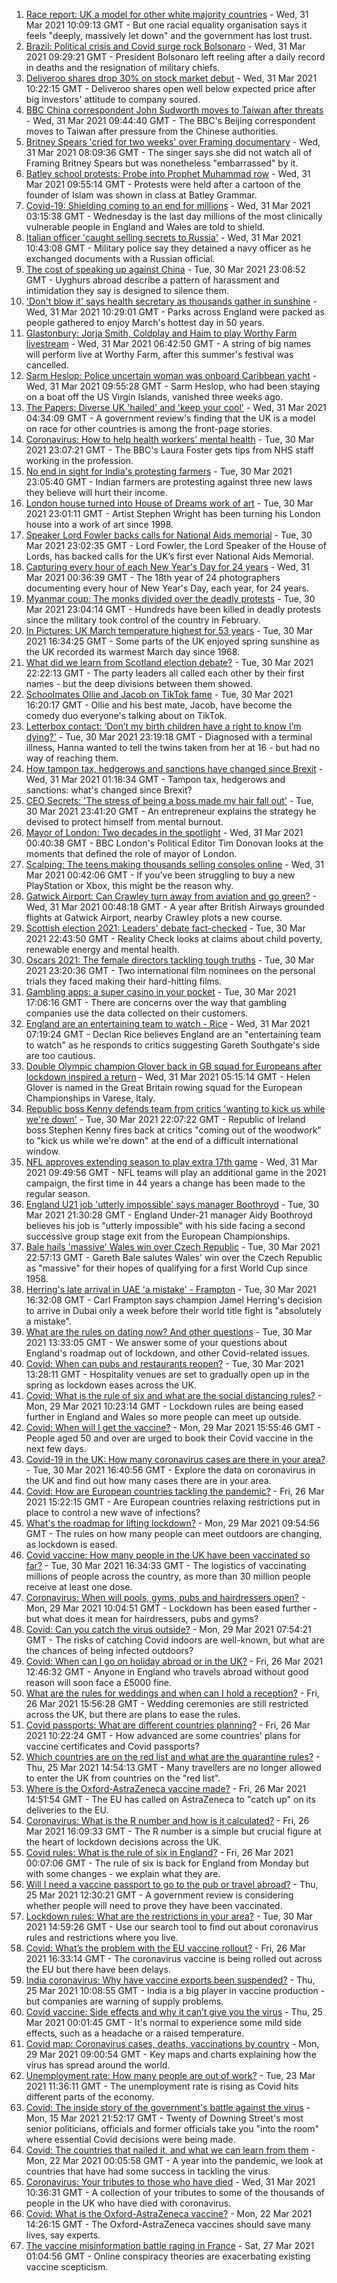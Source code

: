 1. [Race report: UK a model for other white majority countries](https://www.bbc.co.uk/news/uk-56585538) - Wed, 31 Mar 2021 10:09:13 GMT - But one racial equality organisation says it feels "deeply, massively let down" and the government has lost trust.
2. [Brazil: Political crisis and Covid surge rock Bolsonaro](https://www.bbc.co.uk/news/world-latin-america-56581131) - Wed, 31 Mar 2021 09:29:21 GMT - President Bolsonaro left reeling after a daily record in deaths and the resignation of military chiefs.
3. [Deliveroo shares drop 30% on stock market debut](https://www.bbc.co.uk/news/business-56578445) - Wed, 31 Mar 2021 10:22:15 GMT - Deliveroo shares open well below expected price after big investors' attitude to company soured.
4. [BBC China correspondent John Sudworth moves to Taiwan after threats](https://www.bbc.co.uk/news/world-asia-china-56586655) - Wed, 31 Mar 2021 09:44:40 GMT - The BBC's Beijing correspondent moves to Taiwan after pressure from the Chinese authorities.
5. [Britney Spears 'cried for two weeks' over Framing documentary](https://www.bbc.co.uk/news/entertainment-arts-56587495) - Wed, 31 Mar 2021 08:09:36 GMT - The singer says she did not watch all of Framing Britney Spears but was nonetheless "embarrassed" by it.
6. [Batley school protests: Probe into Prophet Muhammad row](https://www.bbc.co.uk/news/uk-england-leeds-56587709) - Wed, 31 Mar 2021 09:55:14 GMT - Protests were held after a cartoon of the founder of Islam was shown in class at Batley Grammar.
7. [Covid-19: Shielding coming to an end for millions](https://www.bbc.co.uk/news/uk-56584380) - Wed, 31 Mar 2021 03:15:38 GMT - Wednesday is the last day millions of the most clinically vulnerable people in England and Wales are told to shield.
8. [Italian officer 'caught selling secrets to Russia'](https://www.bbc.co.uk/news/world-europe-56588506) - Wed, 31 Mar 2021 10:43:08 GMT - Military police say they detained a navy officer as he exchanged documents with a Russian official.
9. [The cost of speaking up against China](https://www.bbc.co.uk/news/world-asia-china-56563449) - Tue, 30 Mar 2021 23:08:52 GMT - Uyghurs abroad describe a pattern of harassment and intimidation they say is designed to silence them.
10. ['Don't blow it' says health secretary as thousands gather in sunshine](https://www.bbc.co.uk/news/uk-england-56588196) - Wed, 31 Mar 2021 10:29:01 GMT - Parks across England were packed as people gathered to enjoy March's hottest day in 50 years.
11. [Glastonbury: Jorja Smith, Coldplay and Haim to play Worthy Farm livestream](https://www.bbc.co.uk/news/entertainment-arts-56581674) - Wed, 31 Mar 2021 06:42:50 GMT - A string of big names will perform live at Worthy Farm, after this summer's festival was cancelled.
12. [Sarm Heslop: Police uncertain woman was onboard Caribbean yacht](https://www.bbc.co.uk/news/uk-england-hampshire-56587364) - Wed, 31 Mar 2021 09:55:28 GMT - Sarm Heslop, who had been staying on a boat off the US Virgin Islands, vanished three weeks ago.
13. [The Papers: Diverse UK 'hailed' and 'keep your cool'](https://www.bbc.co.uk/news/blogs-the-papers-56585045) - Wed, 31 Mar 2021 04:34:09 GMT - A government review's finding that the UK is a model on race for other countries is among the front-page stories.
14. [Coronavirus: How to help health workers' mental health](https://www.bbc.co.uk/news/health-56504442) - Tue, 30 Mar 2021 23:07:21 GMT - The BBC's Laura Foster gets tips from NHS staff working in the profession.
15. [No end in sight for India's protesting farmers](https://www.bbc.co.uk/news/world-asia-india-56520138) - Tue, 30 Mar 2021 23:05:40 GMT - Indian farmers are protesting against three new laws they believe will hurt their income.
16. [London house turned into House of Dreams work of art](https://www.bbc.co.uk/news/uk-england-london-56582064) - Tue, 30 Mar 2021 23:01:11 GMT - Artist Stephen Wright has been turning his London house into a work of art since 1998.
17. [Speaker Lord Fowler backs calls for National Aids memorial](https://www.bbc.co.uk/news/uk-politics-56578990) - Tue, 30 Mar 2021 23:02:35 GMT - Lord Fowler, the Lord Speaker of the House of Lords, has backed calls for the UK’s first ever National Aids Memorial.
18. [Capturing every hour of each New Year's Day for 24 years](https://www.bbc.co.uk/news/in-pictures-56524580) - Wed, 31 Mar 2021 00:36:39 GMT - The 18th year of 24 photographers documenting every hour of New Year's Day, each year, for 24 years.
19. [Myanmar coup: The monks divided over the deadly protests](https://www.bbc.co.uk/news/world-asia-56580788) - Tue, 30 Mar 2021 23:04:14 GMT - Hundreds have been killed in deadly protests since the military took control of the country in February.
20. [In Pictures: UK March temperature highest for 53 years](https://www.bbc.co.uk/news/uk-56579679) - Tue, 30 Mar 2021 16:34:25 GMT - Some parts of the UK enjoyed spring sunshine as the UK recorded its warmest March day since 1968.
21. [What did we learn from Scotland election debate?](https://www.bbc.co.uk/news/uk-scotland-scotland-politics-56583168) - Tue, 30 Mar 2021 22:22:13 GMT - The party leaders all called each other by their first names - but the deep divisions between them showed.
22. [Schoolmates Ollie and Jacob on TikTok fame](https://www.bbc.co.uk/news/uk-56582976) - Tue, 30 Mar 2021 16:20:17 GMT - Ollie and his best mate, Jacob, have become the comedy duo everyone's talking about on TikTok.
23. [Letterbox contact: ‘Don’t my birth children have a right to know I’m dying?'](https://www.bbc.co.uk/news/stories-56576285) - Tue, 30 Mar 2021 23:19:18 GMT - Diagnosed with a terminal illness, Hanna wanted to tell the twins taken from her at 16 - but had no way of reaching them.
24. [How tampon tax, hedgerows and sanctions have changed since Brexit](https://www.bbc.co.uk/news/uk-politics-56580419) - Wed, 31 Mar 2021 01:18:34 GMT - Tampon tax, hedgerows and sanctions: what's changed since Brexit?
25. [CEO Secrets: 'The stress of being a boss made my hair fall out'](https://www.bbc.co.uk/news/business-56491743) - Tue, 30 Mar 2021 23:41:20 GMT - An entrepreneur explains the strategy he devised to protect himself from mental burnout.
26. [Mayor of London: Two decades in the spotlight](https://www.bbc.co.uk/news/uk-england-london-55189622) - Wed, 31 Mar 2021 00:40:38 GMT - BBC London's Political Editor Tim Donovan looks at the moments that defined the role of mayor of London.
27. [Scalping: The teens making thousands selling consoles online](https://www.bbc.co.uk/news/newsbeat-56270058) - Wed, 31 Mar 2021 00:42:06 GMT - If you've been struggling to buy a new PlayStation or Xbox, this might be the reason why.
28. [Gatwick Airport: Can Crawley turn away from aviation and go green?](https://www.bbc.co.uk/news/uk-england-sussex-56486632) - Wed, 31 Mar 2021 00:48:18 GMT - A year after British Airways grounded flights at Gatwick Airport, nearby Crawley plots a new course.
29. [Scottish election 2021: Leaders' debate fact-checked](https://www.bbc.co.uk/news/56583531) - Tue, 30 Mar 2021 22:43:50 GMT - Reality Check looks at claims about child poverty, renewable energy and mental health.
30. [Oscars 2021: The female directors tackling tough truths](https://www.bbc.co.uk/news/entertainment-arts-56564427) - Tue, 30 Mar 2021 23:20:36 GMT - Two international film nominees on the personal trials they faced making their hard-hitting films.
31. [Gambling apps: a super casino in your pocket](https://www.bbc.co.uk/news/technology-56580411) - Tue, 30 Mar 2021 17:06:16 GMT - There are concerns over the way that gambling companies use the data collected on their customers.
32. [England are an entertaining team to watch - Rice](https://www.bbc.co.uk/sport/football/56586894) - Wed, 31 Mar 2021 07:19:24 GMT - Declan Rice believes England are an "entertaining team to watch" as he responds to critics suggesting Gareth Southgate's side are too cautious.
33. [Double Olympic champion Glover back in GB squad for Europeans after lockdown inspired a return](https://www.bbc.co.uk/sport/rowing/56578968) - Wed, 31 Mar 2021 05:15:14 GMT - Helen Glover is named in the Great Britain rowing squad for the European Championships in Varese, Italy.
34. [Republic boss Kenny defends team from critics 'wanting to kick us while we're down'](https://www.bbc.co.uk/sport/football/56585098) - Tue, 30 Mar 2021 22:07:22 GMT - Republic of Ireland boss Stephen Kenny fires back at critics "coming out of the woodwork" to "kick us while we're down" at the end of a difficult international window.
35. [NFL approves extending season to play extra 17th game](https://www.bbc.co.uk/sport/american-football/56586899) - Wed, 31 Mar 2021 09:49:56 GMT - NFL teams will play an additional game in the 2021 campaign, the first time in 44 years a change has been made to the regular season.
36. [England U21 job 'utterly impossible' says manager Boothroyd](https://www.bbc.co.uk/sport/football/56583091) - Tue, 30 Mar 2021 21:30:28 GMT - England Under-21 manager Aidy Boothroyd believes his job is "utterly impossible" with his side facing a second successive group stage exit from the European Championships.
37. [Bale hails 'massive' Wales win over Czech Republic](https://www.bbc.co.uk/sport/football/56584938) - Tue, 30 Mar 2021 22:57:13 GMT - Gareth Bale salutes Wales' win over the Czech Republic as "massive" for their hopes of qualifying for a first World Cup since 1958.
38. [Herring's late arrival in UAE 'a mistake' - Frampton](https://www.bbc.co.uk/sport/boxing/56575329) - Tue, 30 Mar 2021 16:32:08 GMT - Carl Frampton says champion Jamel Herring's decision to arrive in Dubai only a week before their world title fight is "absolutely a mistake".
39. [What are the rules on dating now? And other questions](https://www.bbc.co.uk/news/world-asia-china-51176409) - Tue, 30 Mar 2021 13:33:05 GMT - We answer some of your questions about England's roadmap out of lockdown, and other Covid-related issues.
40. [Covid: When can pubs and restaurants reopen?](https://www.bbc.co.uk/news/business-52977388) - Tue, 30 Mar 2021 13:28:11 GMT - Hospitality venues are set to gradually open up in the spring as lockdown eases across the UK.
41. [Covid: What is the rule of six and what are the social distancing rules?](https://www.bbc.co.uk/news/uk-51506729) - Mon, 29 Mar 2021 10:23:14 GMT - Lockdown rules are being eased further in England and Wales so more people can meet up outside.
42. [Covid: When will I get the vaccine?](https://www.bbc.co.uk/news/health-55045639) - Mon, 29 Mar 2021 15:55:46 GMT - People aged 50 and over are urged to book their Covid vaccine in the next few days.
43. [Covid-19 in the UK: How many coronavirus cases are there in your area?](https://www.bbc.co.uk/news/uk-51768274) - Tue, 30 Mar 2021 16:40:56 GMT - Explore the data on coronavirus in the UK and find out how many cases there are in your area.
44. [Covid: How are European countries tackling the pandemic?](https://www.bbc.co.uk/news/explainers-53640249) - Fri, 26 Mar 2021 15:22:15 GMT - Are European countries relaxing restrictions put in place to control a new wave of infections?
45. [What's the roadmap for lifting lockdown?](https://www.bbc.co.uk/news/explainers-52530518) - Mon, 29 Mar 2021 09:54:56 GMT - The rules on how many people can meet outdoors are changing, as lockdown is eased.
46. [Covid vaccine: How many people in the UK have been vaccinated so far?](https://www.bbc.co.uk/news/health-55274833) - Tue, 30 Mar 2021 16:34:33 GMT - The logistics of vaccinating millions of people across the country, as more than 30 million people receive at least one dose.
47. [Coronavirus: When will pools, gyms, pubs and hairdressers open?](https://www.bbc.co.uk/news/explainers-53349989) - Mon, 29 Mar 2021 10:04:51 GMT - Lockdown has been eased further - but what does it mean for hairdressers, pubs and gyms?
48. [Covid: Can you catch the virus outside?](https://www.bbc.co.uk/news/explainers-55680305) - Mon, 29 Mar 2021 07:54:21 GMT - The risks of catching Covid indoors are well-known, but what are the chances of being infected outdoors?
49. [Covid: When can I go on holiday abroad or in the UK?](https://www.bbc.co.uk/news/explainers-52646738) - Fri, 26 Mar 2021 12:46:32 GMT - Anyone in England who travels abroad without good reason will soon face a £5000 fine.
50. [What are the rules for weddings and when can I hold a reception?](https://www.bbc.co.uk/news/explainers-52811509) - Fri, 26 Mar 2021 15:56:28 GMT - Wedding ceremonies are still restricted across the UK, but there are plans to ease the rules.
51. [Covid passports: What are different countries planning?](https://www.bbc.co.uk/news/world-europe-56522408) - Fri, 26 Mar 2021 10:22:24 GMT - How advanced are some countries' plans for vaccine certificates and Covid passports?
52. [Which countries are on the red list and what are the quarantine rules?](https://www.bbc.co.uk/news/explainers-52544307) - Thu, 25 Mar 2021 14:54:13 GMT - Many travellers are no longer allowed to enter the UK from countries on the "red list".
53. [Where is the Oxford-AstraZeneca vaccine made?](https://www.bbc.co.uk/news/56483766) - Fri, 26 Mar 2021 14:51:54 GMT - The EU has called on AstraZeneca to "catch up" on its deliveries to the EU.
54. [Coronavirus: What is the R number and how is it calculated?](https://www.bbc.co.uk/news/health-52473523) - Fri, 26 Mar 2021 16:09:33 GMT - The R number is a simple but crucial figure at the heart of lockdown decisions across the UK.
55. [Covid rules: What is the rule of six in England?](https://www.bbc.co.uk/news/health-56526587) - Fri, 26 Mar 2021 00:07:06 GMT - The rule of six is back for England from Monday but with some changes - we explain what they are.
56. [Will I need a vaccine passport to go to the pub or travel abroad?](https://www.bbc.co.uk/news/explainers-55718553) - Thu, 25 Mar 2021 12:30:21 GMT - A government review is considering whether people will need to prove they have been vaccinated.
57. [Lockdown rules: What are the restrictions in your area?](https://www.bbc.co.uk/news/uk-54373904) - Tue, 30 Mar 2021 14:59:26 GMT - Use our search tool to find out about coronavirus rules and restrictions where you live.
58. [Covid: What’s the problem with the EU vaccine rollout?](https://www.bbc.co.uk/news/explainers-52380823) - Fri, 26 Mar 2021 16:33:14 GMT - The coronavirus vaccine is being rolled out across the EU but there have been delays.
59. [India coronavirus: Why have vaccine exports been suspended?](https://www.bbc.co.uk/news/world-asia-india-55571793) - Thu, 25 Mar 2021 10:08:55 GMT - India is a big player in vaccine production - but companies are warning of supply problems.
60. [Covid vaccine: Side effects and why it can’t give you the virus](https://www.bbc.co.uk/news/health-56437270) - Thu, 25 Mar 2021 00:01:45 GMT - It's normal to experience some mild side effects, such as a headache or a raised temperature.
61. [Covid map: Coronavirus cases, deaths, vaccinations by country](https://www.bbc.co.uk/news/world-51235105) - Mon, 29 Mar 2021 09:00:54 GMT - Key maps and charts explaining how the virus has spread around the world.
62. [Unemployment rate: How many people are out of work?](https://www.bbc.co.uk/news/business-52660591) - Tue, 23 Mar 2021 11:36:11 GMT - The unemployment rate is rising as Covid hits different parts of the economy.
63. [Covid: The inside story of the government's battle against the virus](https://www.bbc.co.uk/news/uk-politics-56361599) - Mon, 15 Mar 2021 21:52:17 GMT - Twenty of Downing Street's most senior politicians, officials and former officials take you "into the room" where essential Covid decisions were being made.
64. [Covid: The countries that nailed it, and what we can learn from them](https://www.bbc.co.uk/news/uk-56455030) - Mon, 22 Mar 2021 00:05:58 GMT - A year into the pandemic, we look at countries that have had some success in tackling the virus.
65. [Coronavirus: Your tributes to those who have died](https://www.bbc.co.uk/news/uk-52676411) - Wed, 31 Mar 2021 10:36:31 GMT - A collection of your tributes to some of the thousands of people in the UK who have died with coronavirus.
66. [Covid: What is the Oxford-AstraZeneca vaccine?](https://www.bbc.co.uk/news/health-55302595) - Mon, 22 Mar 2021 14:26:15 GMT - The Oxford-AstraZeneca vaccines should save many lives, say experts.
67. [The vaccine misinformation battle raging in France](https://www.bbc.co.uk/news/blogs-trending-56526265) - Sat, 27 Mar 2021 01:04:56 GMT - Online conspiracy theories are exacerbating existing vaccine scepticism.
